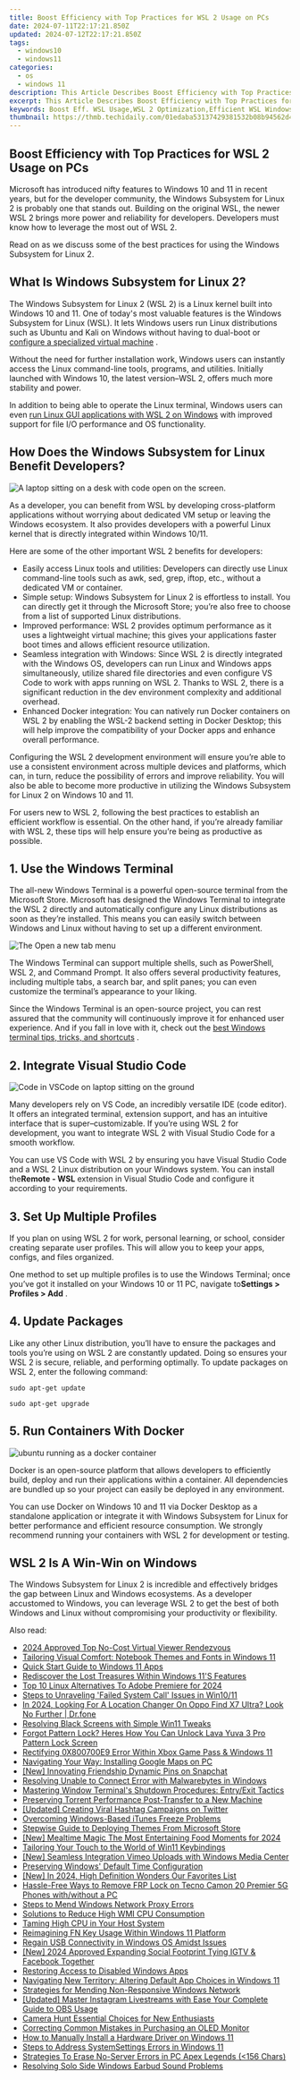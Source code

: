 ```yaml
---
title: Boost Efficiency with Top Practices for WSL 2 Usage on PCs
date: 2024-07-11T22:17:21.850Z
updated: 2024-07-12T22:17:21.850Z
tags:
  - windows10
  - windows11
categories:
  - os
  - windows 11
description: This Article Describes Boost Efficiency with Top Practices for WSL 2 Usage on PCs
excerpt: This Article Describes Boost Efficiency with Top Practices for WSL 2 Usage on PCs
keywords: Boost Eff. WSL Usage,WSL 2 Optimization,Efficient WSL Windows,WSL Pro Tips,Enhance PC WSL,Top WSL Best Practices,Improve WSL Performance
thumbnail: https://thmb.techidaily.com/01edaba53137429381532b08b94562d4a741359e1c28374d3f1b3c538848d74c.jpg
---
```


## Boost Efficiency with Top Practices for WSL 2 Usage on PCs

 Microsoft has introduced nifty features to Windows 10 and 11 in recent years, but for the developer community, the Windows Subsystem for Linux 2 is probably one that stands out. Building on the original WSL, the newer WSL 2 brings more power and reliability for developers. Developers must know how to leverage the most out of WSL 2.

 Read on as we discuss some of the best practices for using the Windows Subsystem for Linux 2.

## What Is Windows Subsystem for Linux 2?

 The Windows Subsystem for Linux 2 (WSL 2) is a Linux kernel built into Windows 10 and 11\. One of today's most valuable features is the Windows Subsystem for Linux (WSL). It lets Windows users run Linux distributions such as Ubuntu and Kali on Windows without having to dual-boot or [configure a specialized virtual machine](https://www.makeuseof.com/linux-virtual-machine-or-wsl/) .

 Without the need for further installation work, Windows users can instantly access the Linux command-line tools, programs, and utilities. Initially launched with Windows 10, the latest version–WSL 2, offers much more stability and power.

 In addition to being able to operate the Linux terminal, Windows users can even [run Linux GUI applications with WSL 2 on Windows](https://www.makeuseof.com/how-to-run-linux-gui-apps-with-wsl2/) with improved support for file I/O performance and OS functionality.

## How Does the Windows Subsystem for Linux Benefit Developers?

![A laptop sitting on a desk with code open on the screen.](https://static1.makeuseofimages.com/wordpress/wp-content/uploads/2023/03/laptop-with-code-on-the-screen.jpg)

 As a developer, you can benefit from WSL by developing cross-platform applications without worrying about dedicated VM setup or leaving the Windows ecosystem. It also provides developers with a powerful Linux kernel that is directly integrated within Windows 10/11.

Here are some of the other important WSL 2 benefits for developers:

* Easily access Linux tools and utilities: Developers can directly use Linux command-line tools such as awk, sed, grep, iftop, etc., without a dedicated VM or container.
* Simple setup: Windows Subsystem for Linux 2 is effortless to install. You can directly get it through the Microsoft Store; you’re also free to choose from a list of supported Linux distributions.
* Improved performance: WSL 2 provides optimum performance as it uses a lightweight virtual machine; this gives your applications faster boot times and allows efficient resource utilization.
* Seamless integration with Windows: Since WSL 2 is directly integrated with the Windows OS, developers can run Linux and Windows apps simultaneously, utilize shared file directories and even configure VS Code to work with apps running on WSL 2\. Thanks to WSL 2, there is a significant reduction in the dev environment complexity and additional overhead.
* Enhanced Docker integration: You can natively run Docker containers on WSL 2 by enabling the WSL-2 backend setting in Docker Desktop; this will help improve the compatibility of your Docker apps and enhance overall performance.

 Configuring the WSL 2 development environment will ensure you’re able to use a consistent environment across multiple devices and platforms, which can, in turn, reduce the possibility of errors and improve reliability. You will also be able to become more productive in utilizing the Windows Subsystem for Linux 2 on Windows 10 and 11.

 For users new to WSL 2, following the best practices to establish an efficient workflow is essential. On the other hand, if you’re already familiar with WSL 2, these tips will help ensure you’re being as productive as possible.

## 1\. Use the Windows Terminal

 The all-new Windows Terminal is a powerful open-source terminal from the Microsoft Store. Microsoft has designed the Windows Terminal to integrate the WSL 2 directly and automatically configure any Linux distributions as soon as they’re installed. This means you can easily switch between Windows and Linux without having to set up a different environment.

![The Open a new tab menu](https://static1.makeuseofimages.com/wordpress/wp-content/uploads/2023/02/command-shell-options-in-windows-terminal.jpg)

 The Windows Terminal can support multiple shells, such as PowerShell, WSL 2, and Command Prompt. It also offers several productivity features, including multiple tabs, a search bar, and split panes; you can even customize the terminal’s appearance to your liking.

 Since the Windows Terminal is an open-source project, you can rest assured that the community will continuously improve it for enhanced user experience. And if you fall in love with it, check out the [best Windows terminal tips, tricks, and shortcuts](https://www.makeuseof.com/windows-terminal-tips-tricks-shortcuts/) .

## 2\. Integrate Visual Studio Code

![Code in VSCode on laptop sitting on the ground](https://static1.makeuseofimages.com/wordpress/wp-content/uploads/2022/10/Code-on-Laptop.jpg)

 Many developers rely on VS Code, an incredibly versatile IDE (code editor). It offers an integrated terminal, extension support, and has an intuitive interface that is super–customizable. If you’re using WSL 2 for development, you want to integrate WSL 2 with Visual Studio Code for a smooth workflow.

 You can use VS Code with WSL 2 by ensuring you have Visual Studio Code and a WSL 2 Linux distribution on your Windows system. You can install the**Remote - WSL** extension in Visual Studio Code and configure it according to your requirements.

## 3\. Set Up Multiple Profiles

 If you plan on using WSL 2 for work, personal learning, or school, consider creating separate user profiles. This will allow you to keep your apps, configs, and files organized.

 One method to set up multiple profiles is to use the Windows Terminal; once you’ve got it installed on your Windows 10 or 11 PC, navigate to**Settings > Profiles > Add** .

## 4\. Update Packages

 Like any other Linux distribution, you’ll have to ensure the packages and tools you’re using on WSL 2 are constantly updated. Doing so ensures your WSL 2 is secure, reliable, and performing optimally. To update packages on WSL 2, enter the following command:

`sudo apt-get update`

`sudo apt-get upgrade`

## 5\. Run Containers With Docker

![ubuntu running as a docker container](https://static1.makeuseofimages.com/wordpress/wp-content/uploads/2022/11/running-_ubunut_in_docker.jpg)

 Docker is an open-source platform that allows developers to efficiently build, deploy and run their applications within a container. All dependencies are bundled up so your project can easily be deployed in any environment.

 You can use Docker on Windows 10 and 11 via Docker Desktop as a standalone application or integrate it with Windows Subsystem for Linux for better performance and efficient resource consumption. We strongly recommend running your containers with WSL 2 for development or testing.

## WSL 2 Is A Win-Win on Windows

 The Windows Subsystem for Linux 2 is incredible and effectively bridges the gap between Linux and Windows ecosystems. As a developer accustomed to Windows, you can leverage WSL 2 to get the best of both Windows and Linux without compromising your productivity or flexibility.

<ins class="adsbygoogle"
     style="display:block"
     data-ad-format="autorelaxed"
     data-ad-client="ca-pub-7571918770474297"
     data-ad-slot="1223367746"></ins>



<ins class="adsbygoogle"
     style="display:block"
     data-ad-client="ca-pub-7571918770474297"
     data-ad-slot="8358498916"
     data-ad-format="auto"
     data-full-width-responsive="true"></ins>



<span class="atpl-alsoreadstyle">Also read:</span>
<div><ul>
<li><a href="https://remote-screen-capture.techidaily.com/2024-approved-top-no-cost-virtual-viewer-rendezvous/"><u>2024 Approved  Top No-Cost Virtual Viewer Rendezvous</u></a></li>
<li><a href="https://windows11.techidaily.com/tailoring-visual-comfort-notebook-themes-and-fonts-in-windows-11/"><u>Tailoring Visual Comfort: Notebook Themes and Fonts in Windows 11</u></a></li>
<li><a href="https://windows11.techidaily.com/quick-start-guide-to-windows-11-apps/"><u>Quick Start Guide to Windows 11 Apps</u></a></li>
<li><a href="https://windows11.techidaily.com/rediscover-the-lost-treasures-within-windows-11s-features/"><u>Rediscover the Lost Treasures Within Windows 11'S Features</u></a></li>
<li><a href="https://ai-vdieo-software.techidaily.com/top-10-linux-alternatives-to-adobe-premiere-for-2024/"><u>Top 10 Linux Alternatives To Adobe Premiere for 2024</u></a></li>
<li><a href="https://windows11.techidaily.com/steps-to-unraveling-failed-system-call-issues-in-win1011/"><u>Steps to Unraveling 'Failed System Call' Issues in Win10/11</u></a></li>
<li><a href="https://phone-solutions.techidaily.com/in-2024-looking-for-a-location-changer-on-oppo-find-x7-ultra-look-no-further-drfone-by-drfone-virtual-android/"><u>In 2024, Looking For A Location Changer On Oppo Find X7 Ultra? Look No Further | Dr.fone</u></a></li>
<li><a href="https://windows11.techidaily.com/resolving-black-screens-with-simple-win11-tweaks/"><u>Resolving Black Screens with Simple Win11 Tweaks</u></a></li>
<li><a href="https://android-unlock.techidaily.com/forgot-pattern-lock-heres-how-you-can-unlock-lava-yuva-3-pro-pattern-lock-screen-by-drfone-android/"><u>Forgot Pattern Lock? Heres How You Can Unlock Lava Yuva 3 Pro Pattern Lock Screen</u></a></li>
<li><a href="https://windows11.techidaily.com/rectifying-0x800700e9-error-within-xbox-game-pass-and-windows-11/"><u>Rectifying 0X800700E9 Error Within Xbox Game Pass & Windows 11</u></a></li>
<li><a href="https://windows11.techidaily.com/navigating-your-way-installing-google-maps-on-pc/"><u>Navigating Your Way: Installing Google Maps on PC</u></a></li>
<li><a href="https://snapchat-videos.techidaily.com/new-innovating-friendship-dynamic-pins-on-snapchat/"><u>[New] Innovating Friendship  Dynamic Pins on Snapchat</u></a></li>
<li><a href="https://windows11.techidaily.com/resolving-unable-to-connect-error-with-malwarebytes-in-windows/"><u>Resolving Unable to Connect Error with Malwarebytes in Windows</u></a></li>
<li><a href="https://windows11.techidaily.com/mastering-window-terminals-shutdown-procedures-entryexit-tactics/"><u>Mastering Window Terminal's Shutdown Procedures: Entry/Exit Tactics</u></a></li>
<li><a href="https://windows11.techidaily.com/preserving-torrent-performance-post-transfer-to-a-new-machine/"><u>Preserving Torrent Performance Post-Transfer to a New Machine</u></a></li>
<li><a href="https://vimeo-videos.techidaily.com/updated-creating-viral-hashtag-campaigns-on-twitter/"><u>[Updated] Creating Viral Hashtag Campaigns on Twitter</u></a></li>
<li><a href="https://windows11.techidaily.com/overcoming-windows-based-itunes-freeze-problems/"><u>Overcoming Windows-Based iTunes Freeze Problems</u></a></li>
<li><a href="https://windows11.techidaily.com/stepwise-guide-to-deploying-themes-from-microsoft-store/"><u>Stepwise Guide to Deploying Themes From Microsoft Store</u></a></li>
<li><a href="https://tiktok-videos.techidaily.com/new-mealtime-magic-the-most-entertaining-food-moments-for-2024/"><u>[New] Mealtime Magic  The Most Entertaining Food Moments for 2024</u></a></li>
<li><a href="https://windows11.techidaily.com/tailoring-your-touch-to-the-world-of-win11-keybindings/"><u>Tailoring Your Touch to the World of Win11 Keybindings</u></a></li>
<li><a href="https://vimeo-videos.techidaily.com/new-seamless-integration-vimeo-uploads-with-windows-media-center/"><u>[New] Seamless Integration  Vimeo Uploads with Windows Media Center</u></a></li>
<li><a href="https://windows11.techidaily.com/preserving-windows-default-time-configuration/"><u>Preserving Windows' Default Time Configuration</u></a></li>
<li><a href="https://fox-hovers.techidaily.com/new-in-2024-high-definition-wonders-our-favorites-list/"><u>[New] In 2024, High Definition Wonders  Our Favorites List</u></a></li>
<li><a href="https://bypass-frp.techidaily.com/hassle-free-ways-to-remove-frp-lock-on-tecno-camon-20-premier-5g-phones-withwithout-a-pc-by-drfone-android/"><u>Hassle-Free Ways to Remove FRP Lock on Tecno Camon 20 Premier 5G Phones with/without a PC</u></a></li>
<li><a href="https://windows11.techidaily.com/steps-to-mend-windows-network-proxy-errors/"><u>Steps to Mend Windows Network Proxy Errors</u></a></li>
<li><a href="https://windows11.techidaily.com/solutions-to-reduce-high-wmi-cpu-consumption/"><u>Solutions to Reduce High WMI CPU Consumption</u></a></li>
<li><a href="https://windows11.techidaily.com/taming-high-cpu-in-your-host-system/"><u>Taming High CPU in Your Host System</u></a></li>
<li><a href="https://windows11.techidaily.com/reimagining-fn-key-usage-within-windows-11-platform/"><u>Reimagining FN Key Usage Within Windows 11 Platform</u></a></li>
<li><a href="https://windows11.techidaily.com/regain-usb-connectivity-in-windows-os-amidst-issues/"><u>Regain USB Connectivity in Windows OS Amidst Issues</u></a></li>
<li><a href="https://instagram-video-recordings.techidaily.com/new-2024-approved-expanding-social-footprint-tying-igtv-and-facebook-together/"><u>[New] 2024 Approved  Expanding Social Footprint  Tying IGTV & Facebook Together</u></a></li>
<li><a href="https://windows11.techidaily.com/restoring-access-to-disabled-windows-apps/"><u>Restoring Access to Disabled Windows Apps</u></a></li>
<li><a href="https://windows11.techidaily.com/navigating-new-territory-altering-default-app-choices-in-windows-11/"><u>Navigating New Territory: Altering Default App Choices in Windows 11</u></a></li>
<li><a href="https://windows11.techidaily.com/strategies-for-mending-non-responsive-windows-network/"><u>Strategies for Mending Non-Responsive Windows Network</u></a></li>
<li><a href="https://desktop-recording.techidaily.com/updated-master-instagram-livestreams-with-ease-your-complete-guide-to-obs-usage/"><u>[Updated] Master Instagram Livestreams with Ease  Your Complete Guide to OBS Usage</u></a></li>
<li><a href="https://fox-direct.techidaily.com/camera-hunt-essential-choices-for-new-enthusiasts/"><u>Camera Hunt  Essential Choices for New Enthusiasts</u></a></li>
<li><a href="https://games-able.techidaily.com/correcting-common-mistakes-in-purchasing-an-oled-monitor/"><u>Correcting Common Mistakes in Purchasing an OLED Monitor</u></a></li>
<li><a href="https://blog-min.techidaily.com/how-to-manually-install-a-hardware-driver-on-windows-11-by-drivereasy-guide/"><u>How to Manually Install a Hardware Driver on Windows 11</u></a></li>
<li><a href="https://windows11.techidaily.com/steps-to-address-systemsettings-errors-in-windows-11/"><u>Steps to Address SystemSettings Errors in Windows 11</u></a></li>
<li><a href="https://windows11.techidaily.com/strategies-to-erase-no-server-errors-in-pc-apex-legends-(156-chars/"><u>Strategies To Erase No-Server Errors in PC Apex Legends (<156 Chars)</u></a></li>
<li><a href="https://windows11.techidaily.com/resolving-solo-side-windows-earbud-sound-problems/"><u>Resolving Solo Side Windows Earbud Sound Problems</u></a></li>
</ul></div>
